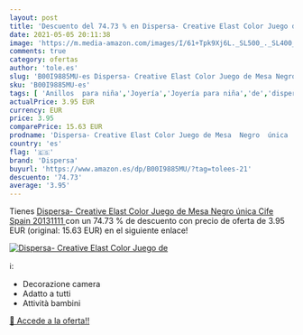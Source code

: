 ```yaml
---
layout: post
title: 'Descuento del 74.73 % en Dispersa- Creative Elast Color Juego de '
date: 2021-05-05 20:11:38
image: 'https://m.media-amazon.com/images/I/61+Tpk9Xj6L._SL500_._SL400_.jpg'
comments: true
category: ofertas
author: 'tole.es'
slug: 'B00I9885MU-es Dispersa- Creative Elast Color Juego de Mesa Negro única...'
sku: 'B00I9885MU-es'
tags: [ 'Anillos  para niña','Joyería','Joyería para niña','de','dispersa','juego','mesa', ]
actualPrice: 3.95 EUR
currency: EUR
price: 3.95
comparePrice: 15.63 EUR
prodname: 'Dispersa- Creative Elast Color Juego de Mesa  Negro  única  Cife Spain 20131111 '
country: 'es'
flag: '🇪🇸'
brand: 'Dispersa'
buyurl: 'https://www.amazon.es/dp/B00I9885MU/?tag=tolees-21'
descuento: '74.73'
average: '3.95'
---
```


Tienes [Dispersa- Creative Elast Color Juego de Mesa  Negro  única  Cife Spain 20131111 ](https://www.amazon.es/dp/B00I9885MU/?tag=tolees-21) con un 74.73 % de descuento con precio de oferta de 3.95 EUR (original: 15.63 EUR) en el siguiente enlace!

[![Dispersa- Creative Elast Color Juego de ](https://m.media-amazon.com/images/I/61+Tpk9Xj6L._SL500_._SL400_.jpg)](https://www.amazon.es/dp/B00I9885MU/?tag=tolees-21)

ℹ️:

- Decorazione camera
- Adatto a tutti
- Attività bambini

[🛒 Accede a la oferta!!](https://www.amazon.es/dp/B00I9885MU/?tag=tolees-21)
